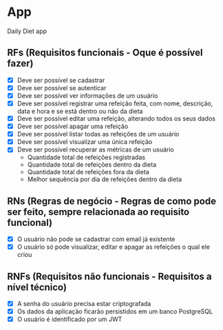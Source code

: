 # App

Daily Diet app

## RFs (Requisitos funcionais - Oque é possível fazer)
- [X] Deve ser possível se cadastrar
- [X] Deve ser possível se autenticar
- [X] Deve ser possível ver informações de um usuário
- [X] Deve ser possível registrar uma refeição feita, com nome, descrição, data e hora e se está dentro ou não da dieta
- [X] Deve ser possível editar uma refeição, alterando todos os seus dados
- [X] Deve ser possível apagar uma refeição
- [X] Deve ser possível listar todas as refeições de um usuário
- [X] Deve ser possível visualizar uma única refeição
- [X] Deve ser possível recuperar as métricas de um usuário
  - Quantidade total de refeições registradas
  - Quantidade total de refeições dentro da dieta
  - Quantidade total de refeições fora da dieta
  - Melhor sequência por dia de refeições dentro da dieta

## RNs (Regras de negócio - Regras de como pode ser feito, sempre relacionada ao requisito funcional)
- [X] O usuário não pode se cadastrar com email já existente
- [X] O usuário só pode visualizar, editar e apagar as refeições o qual ele criou

## RNFs (Requisitos não funcionais - Requisitos a nível técnico)
- [X] A senha do usuário precisa estar criptografada
- [X] Os dados da aplicação ficarão persistidos em um banco PostgreSQL
- [X] O usuário é identificado por um JWT
